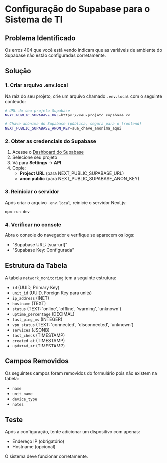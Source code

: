 # Configuração do Supabase para o Sistema de TI

## Problema Identificado
Os erros 404 que você está vendo indicam que as variáveis de ambiente do Supabase não estão configuradas corretamente.

## Solução

### 1. Criar arquivo .env.local
Na raiz do seu projeto, crie um arquivo chamado `.env.local` com o seguinte conteúdo:

```bash
# URL do seu projeto Supabase
NEXT_PUBLIC_SUPABASE_URL=https://seu-projeto.supabase.co

# Chave anônima do Supabase (pública, segura para o frontend)
NEXT_PUBLIC_SUPABASE_ANON_KEY=sua_chave_anonima_aqui
```

### 2. Obter as credenciais do Supabase
1. Acesse o [Dashboard do Supabase](https://supabase.com/dashboard)
2. Selecione seu projeto
3. Vá para **Settings** → **API**
4. Copie:
   - **Project URL** (para NEXT_PUBLIC_SUPABASE_URL)
   - **anon public** (para NEXT_PUBLIC_SUPABASE_ANON_KEY)

### 3. Reiniciar o servidor
Após criar o arquivo `.env.local`, reinicie o servidor Next.js:

```bash
npm run dev
```

### 4. Verificar no console
Abra o console do navegador e verifique se aparecem os logs:
- "Supabase URL: [sua-url]"
- "Supabase Key: Configurada"

## Estrutura da Tabela
A tabela `network_monitoring` tem a seguinte estrutura:
- `id` (UUID, Primary Key)
- `unit_id` (UUID, Foreign Key para units)
- `ip_address` (INET)
- `hostname` (TEXT)
- `status` (TEXT: 'online', 'offline', 'warning', 'unknown')
- `uptime_percentage` (DECIMAL)
- `last_ping_ms` (INTEGER)
- `vpn_status` (TEXT: 'connected', 'disconnected', 'unknown')
- `services` (JSONB)
- `last_check` (TIMESTAMP)
- `created_at` (TIMESTAMP)
- `updated_at` (TIMESTAMP)

## Campos Removidos
Os seguintes campos foram removidos do formulário pois não existem na tabela:
- `name`
- `unit_name`
- `device_type`
- `notes`

## Teste
Após a configuração, tente adicionar um dispositivo com apenas:
- Endereço IP (obrigatório)
- Hostname (opcional)

O sistema deve funcionar corretamente.
